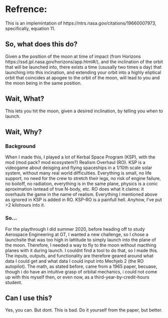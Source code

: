 <h1>Refrence:</h1>
This is an implemintation of https://ntrs.nasa.gov/citations/19660007973, specifically, equation 11.
<H2>So, what does this do?</h2>
Given a the position of the moon at time of impact (from Horizons https://ssd.jpl.nasa.gov/horizons/app.html#/), and the inclination of the orbit that will be launched into, there exists a time (ususally two times a day) that launching into this incination, and extending your orbit into a highly eliptical orbit that coincides at apogee to the orbit of the moon, will lead to you and the moon being in the same position.
<h2>Wait, What?</h2>
This lets you hit the moon, given a desired inclination, by telling you when to launch.
<h2>Wait, Why?</h2>
<h3> Background </h3>
When I made this, I played a lot of Kerbal Space Program (KSP), with the mod (mod pack? mod ecosystem?) Realism Overhaul (RO). KSP is a videogame about deisging and flying spaceships in a 1/10th scale solar system, without many real world difficulties. Everything is small, no life support, no need for the crew to stretch their legs, no risk of engine failure, no boiloff, no radiation, everything is in the same plane, physics is a conic aproximation isntead of true N-body, etc. RO does what it claims: it overhauls the game in the name of realism. Everything I mentioned above as ignored in KSP is added in RO. KSP-RO is a painfull hell. Anyhow, I've put >2 kilohours into it. 
<h3> So... </h3>
For the playthrough I did summer 2020, before heading off to study Aerospace Engineering at GT, I wanted a new challenge, so I chose a launchsite that was too high in lattitude to simply launch into the plane of the moon. Therefore, I needed a way to fly to the moon without macthing planes with it during launch. I couldnt find a tool to do that, so I made this. The inputs, outputs, and functionality are therefore geared around what data I could get and what data I could input into Mechjeb 2 (the RO autopilot). The math, as stated before, came from a 1965 paper, becuase, though i do have an intuitive grasp of orbital mechanics, i could not come up with this myself then, or even now, as a third-year-by-credit-hours student.
<h2>Can I use this?</h2>
Yes, you can. But dont. This is bad. Do it yourself from the paper, but better. 
  
